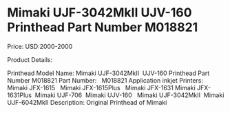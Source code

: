 # Mimaki UJF-3042MkII  UJV-160 Printhead Part Number M018821

Price: USD:2000-2000

Product Details:

Printhead Model Name: Mimaki UJF-3042MkII  UJV-160 Printhead Part Number M018821
Part Number:   M018821
Application inkjet Printers:
Mimaki JFX-1615   Mimaki JFX-1615Plus   Mimaki JFX-1631 Mimaki JFX-1631Plus  Mimaki UJF-706  Mimaki UJV-160   Mimaki UJF-3042MkII  Mimaki UJF-6042MkII
Description:
Original Printhead of Mimaki